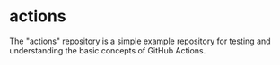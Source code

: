 # actions
The "actions" repository is a simple example repository for testing and understanding the basic concepts of GitHub Actions.
